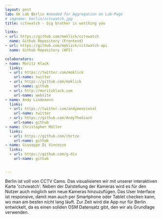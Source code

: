 ```yaml
---
layout: post
lab: OK Lab Berlin #needed for Aggregation on Lab-Page
# imgname: berlin/cctvwatch.jpg
title: cctvwatch - big brother is watching you

links:
- url: https://github.com/moklick/cctvwatch
  name: Github Repository (Frontend)
- url: https://github.com/moklick/cctvwatch-api
  name: Github Repository (API)

colaborators:
- name: Moritz Klack
  links:
  - url: https://twitter.com/moklick
    url-name: twitter
  - url: https://github.com/moklick
    url-name: github
  - url: http://moritzklack.com
    url-name: website
- name: Andy Lindemann
  links:
  - url: https://twitter.com/andymensional
    url-name: twitter
  - url: https://github.com/AndyTheGiant
    url-name: github
- name: Christopher Möller 
  links:
  - url: https://github.com/chrtze
    url-name: github
- name: Giuseppe Di Vincenzo 
  links:
  - url: https://github.com/g-div
    url-name: github


---
```


Berlin ist voll von CCTV Cams. Das visualisieren wir mit unserer interaktiven Karte 'cctvwatch'.
Neben der Darstellung der Kameras wird es für den Nutzer auch möglich sein neue Kameras hinzuzufügen. Das User Interface ist responsive, damit man auch per Smartphone oder Tablet checken kann, wo man am besten nicht lang läuft. Zur Zeit wird die App nur für Berlin entwickelt, da es einen soliden OSM Datensatz gibt, den wir als Grundlage verwenden.

